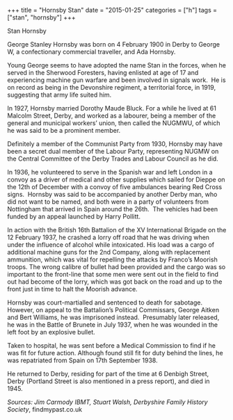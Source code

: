 +++
title = "Hornsby Stan"
date = "2015-01-25"
categories = ["h"]
tags = ["stan", "hornsby"]
+++

Stan Hornsby

George Stanley Hornsby was born on 4 February 1900 in Derby to George W, a confectionary commercial traveller, and Ada Hornsby.

Young George seems to have adopted the name Stan in the forces, when he served in the Sherwood Foresters, having enlisted at age of 17 and experiencing machine gun warfare and been involved in signals work.  He is on record as being in the Devonshire regiment, a territorial force, in 1919, suggesting that army life suited him.

In 1927, Hornsby married Dorothy Maude Bluck. For a while he lived at 61 Malcolm Street, Derby, and worked as a labourer, being a member of the general and municipal workers’ union, then called the NUGMWU, of which he was said to be a prominent member. 

Definitely a member of the Communist Party from 1930, Hornsby may have been a secret dual member of the Labour Party, representing NUGMW on the Central Committee of the Derby Trades and Labour Council as he did. 

In 1936, he volunteered to serve in the Spanish war and left London in a convoy as a driver of medical and other supplies which sailed for Dieppe on the 12th of December with a convoy of five ambulances bearing Red Cross signs.  Hornsby was said to be accompanied by another Derby man, who did not want to be named, and both were in a party of volunteers from Nottingham that arrived in Spain around the 26th.  The vehicles had been funded by an appeal launched by Harry Pollitt. 

In action with the British 16th Battalion of the XV International Brigade on the 12 February 1937, he crashed a lorry off road that he was driving when under the influence of alcohol while intoxicated. His load was a cargo of additional machine guns for the 2nd Company, along with replacement ammunition, which was vital for repelling the attacks by Franco’s Moorish troops. The wrong calibre of bullet had been provided and the cargo was so important to the front-line that some men were sent out in the field to find out had become of the lorry, which was got back on the road and up to the front just in time to halt the Moorish advance.

Hornsby was court-martialled and sentenced to death for sabotage. However, on appeal to the Battalion’s Political Commissars, George Aitken and Bert Williams, he was imprisoned instead.  Presumably later released, he was in the Battle of Brunete in July 1937, when he was wounded in the left foot by an explosive bullet.

Taken to hospital, he was sent before a Medical Commission to find if he was fit for future action. Although found still fit for duty behind the lines, he was repatriated from Spain on 17th September 1938.

He returned to Derby, residing for part of the time at 6 Denbigh Street, Derby (Portland Street is also mentioned in a press report), and died in 1945. 

_Sources: Jim Carmody IBMT, Stuart Walsh, Derbyshire Family History Society_, findmypast.co.uk
